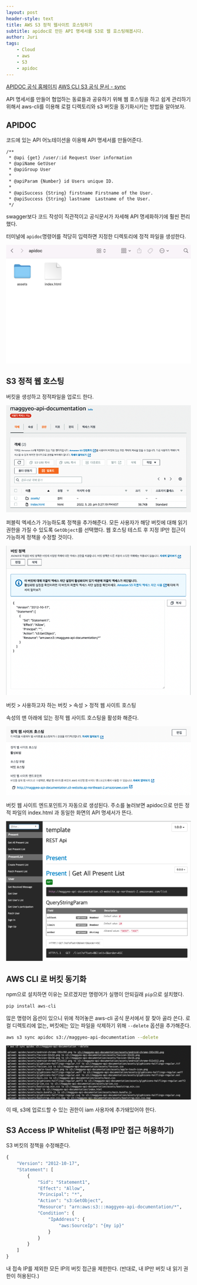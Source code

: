 ```yaml
---
layout: post
header-style: text
title: AWS S3 정적 웹사이트 호스팅하기
subtitle: apidoc로 만든 API 명세서를 S3로 웹 호스팅해봅시다.
author: Juri
tags:
    - Cloud
    - aws
    - S3
    - apidoc
---
```


[APIDOC 공식 홈페이지](apidocjs.com)
[AWS CLI S3 공식 문서 - sync](docs.aws.amazon.com/cli/latest/reference/s3/sync.html)

API 명세서를 만들어 협업하는 동료들과 공유하기 위해 웹 호스팅을 하고 쉽게 관리하기 위해서 aws-cli를 이용해 로컬 디렉토리와 s3 버킷을 동기화시키는 방법을 알아보자.

## APIDOC

코드에 있는 API 어노테이션을 이용해 API 명세서를 만들어준다.

```
/**
 * @api {get} /user/:id Request User information
 * @apiName GetUser
 * @apiGroup User
 *
 * @apiParam {Number} id Users unique ID.
 *
 * @apiSuccess {String} firstname Firstname of the User.
 * @apiSuccess {String} lastname  Lastname of the User.
 */
```

swagger보다 코드 작성이 직관적이고 공식문서가 자세해 API 명세화하기에 훨씬 편리했다.

터미널에 `apidoc`명령어를 적당히 입력하면 지정한 디렉토리에 정적 파일을 생성한다.

![](/img/in-post/apidoc1.png)

## S3 정적 웹 호스팅

버킷을 생성하고 정적파일을 업로드 한다.

![](/img/in-post/apidoc2.png)

퍼블릭 엑세스가 가능하도록 정책을 추가해준다. 모든 사용자가 해당 버킷에 대해 읽기 권한을 가질 수 있도록 `GetObject`를 선택했다. 웹 호스팅 테스트 후 지정 IP만 접근이 가능하게 정책을 수정할 것이다.

![](/img/in-post/apidoc3.png)

버킷 > 사용하고자 하는 버킷 > 속성 > 정적 웹 사이트 호스팅

속성의 맨 아래에 있는 정적 웹 사이트 호스팅을 활성화 해준다.

![](/img/in-post/apidoc4.png)

버킷 웹 사이트 엔드포인트가 자동으로 생성된다. 주소를 눌러보면 apidoc으로 만든 정적 파일의 index.html 과 동일한 화면의 API 명세서가 뜬다.

![](/img/in-post/apidoc5.png)

## AWS CLI 로 버킷 동기화

npm으로 설치하면 이유는 모르겠지만 명령어가 실행이 안되길래 `pip`으로 설치했다.

```bash
pip install aws-cli
```

많은 명령어 옵션이 있으니 위에 적어놓은 aws-cli 공식 문서에서 잘 찾아 골라 쓴다. 로컬 디렉토리에 없는, 버킷에는 있는 파일을 삭제하기 위해 `--delete` 옵션을 추가해준다.

```bash
aws s3 sync apidoc s3://maggyeo-api-documentation --delete
```

![](/img/in-post/apidoc6.png)

이 때, s3에 업로드할 수 있는 권한이 iam 사용자에 추가돼있어야 한다.

## S3 Access IP Whitelist (특정 IP만 접근 허용하기)

S3 버킷의 정책을 수정해준다.

```py
{
    "Version": "2012-10-17",
    "Statement": [
        {
            "Sid": "Statement1",
            "Effect": "Allow",
            "Principal": "*",
            "Action": "s3:GetObject",
            "Resource": "arn:aws:s3:::maggyeo-api-documentation/*",
            "Condition": {
                "IpAddress": {
                    "aws:SourceIp": "{my ip}"
                }
            }
        }
    ]
}
```

내 접속 IP를 제외한 모든 IP의 버킷 접근을 제한한다. (반대로, 내 IP만 버킷 내 읽기 권한이 허용된다.)
